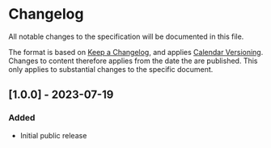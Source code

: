 # Changelog

All notable changes to the specification will be documented in this file.

The format is based on [Keep a Changelog](https://keepachangelog.com/),
and applies [Calendar Versioning](https://calver.org/). Changes to content
therefore applies from the date the are published. This only applies to
substantial changes to the specific document.

## [1.0.0] - 2023-07-19

### Added

- Initial public release
